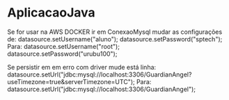 # AplicacaoJava

Se for usar na AWS DOCKER
ir em ConexaoMysql
mudar as configurações de:
        datasource.setUsername("aluno");
        datasource.setPassword("sptech"); 
Para: 
        datasource.setUsername("root");
        datasource.setPassword("urubu100");
        
Se persistir em em erro com driver mude está linha:
        datasource.setUrl("jdbc:mysql://localhost:3306/GuardianAngel?useTimezone=true&serverTimezone=UTC");
Para: 
        datasource.setUrl("jdbc:mysql://localhost:3306/GuardianAngel");


